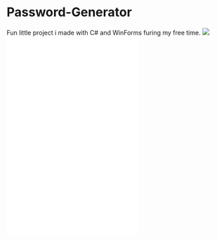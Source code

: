 # Password-Generator
Fun little project i made with C# and WinForms furing my free time.
![](Downloads/Capture1.png)
![](/path/image.ext)
![](/path/image.ext)
![](/path/image.ext)
